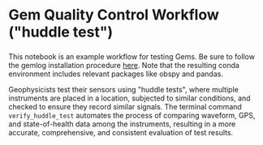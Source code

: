 # Gem Quality Control Workflow ("huddle test")
###
This notebook is an example workflow for testing Gems. Be sure to follow the gemlog installation procedure [here](https://github.com/ajakef/gemlog/blob/main/README.md). Note that the resulting conda environment includes relevant packages like obspy and pandas.

Geophysicists test their sensors using "huddle tests", where multiple instruments are placed in a location, subjected to similar conditions, and checked to ensure they record similar signals. The terminal command `verify_huddle_test` automates the process of comparing waveform, GPS, and state-of-health data among the instruments, resulting in a more accurate, comprehensive, and consistent evaluation of test results.
